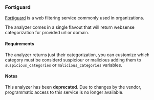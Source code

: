 ### Fortiguard 
[Fortiguard](https://www.fortiguard.com/learnmore#wf) is a web filtering service commonly used in organizations.

The analyzer comes in a single flavout that will return websense categorization for provided url or domain.

#### Requirements
The analyzer returns just their categorization, you can customize which category must be considerd suspiciour or malicious adding them to `suspicious_categories` or `malicious_categories` variables.

#### Notes
This analyzer has been **deprecated**. Due to changes by the vendor, programmatic access to this service is no longer available.